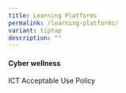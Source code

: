 ```yaml
---
title: Learning Platforms
permalink: /learning-platforms/
variant: tiptap
description: ""
---
```

<h4><strong>Cyber wellness</strong></h4><p>ICT Acceptable Use Policy</p><p></p>